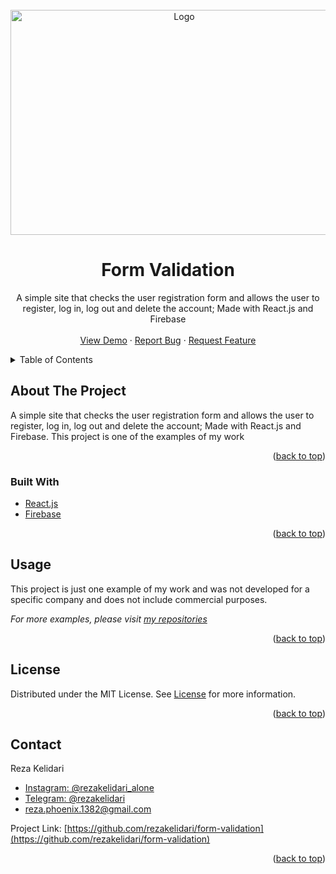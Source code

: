 <div id="top"></div>

<!-- PROJECT LOGO -->
<br />
<div align="center">
  <a href="https://github.com/rezakelidari/form-validation">
    <img src="https://user-images.githubusercontent.com/62962597/142651766-e9452995-c2a5-47eb-9c96-46b2e91ec7d8.png" alt="Logo" width="540" height="360">
  </a>

<h1 align="center">Form Validation</h1>
  <p align="center">
    A simple site that checks the user registration form and allows the user to register, log in, log out and delete the account; Made with React.js and Firebase
    <br />
    <br />
    <a href="https://form-validation-liart.vercel.app/">View Demo</a>
    ·
    <a href="https://github.com/rezakelidari/form-validation/issues">Report Bug</a>
    ·
    <a href="https://github.com/rezakelidari/form-validation/issues">Request Feature</a>
  </p>
</div>

<!-- TABLE OF CONTENTS -->
<details>
  <summary>Table of Contents</summary>
  <ol>
    <li>
      <a href="#about-the-project">About The Project</a>
      <ul>
        <li><a href="#built-with">Built With</a></li>
      </ul>
    </li>
    <li><a href="#usage">Usage</a></li>
    <li><a href="#license">License</a></li>
    <li><a href="#contact">Contact</a></li>
  </ol>
</details>

<!-- ABOUT THE PROJECT -->

## About The Project

A simple site that checks the user registration form and allows the user to register, log in, log out and delete the account; Made with React.js and Firebase. This project is one of the examples of my work

<p align="right">(<a href="#top">back to top</a>)</p>

### Built With

- [React.js](https://reactjs.org/)
- [Firebase](https://firebase.google.com/)

<p align="right">(<a href="#top">back to top</a>)</p>

<!-- USAGE EXAMPLES -->

## Usage

This project is just one example of my work and was not developed for a specific company and does not include commercial purposes.

_For more examples, please visit [my repositories](https://github.com/rezakelidari?tab=repositories)_

<p align="right">(<a href="#top">back to top</a>)</p>

<!-- LICENSE -->

## License

Distributed under the MIT License. See [License](./LICENSE) for more information.

<p align="right">(<a href="#top">back to top</a>)</p>

<!-- CONTACT -->

## Contact

Reza Kelidari

- [Instagram: @rezakelidari_alone](https://www.instagram.com/rezakelidari_alone/)
- [Telegram: @rezakelidari](https://t.me/rezakelidari/)
- [reza.phoenix.1382@gmail.com](mailto:reza.phoenix.1382@gmail.com)

Project Link: [https://github.com/rezakelidari/form-validation](https://github.com/rezakelidari/form-validation)

<p align="right">(<a href="#top">back to top</a>)</p>

